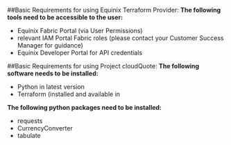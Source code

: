 ##Basic Requirements for using Equinix Terraform Provider:
**The following tools need to be accessible to the user:**
- Equinix Fabric Portal (via User Permissions)
- relevant IAM Portal Fabric roles (please contact your Customer Success Manager for guidance)
- Equinix Developer Portal for API credentials

##Basic Requirements for using Project cloudQuote:
**The following software needs to be installed:**
- Python in latest version
- Terraform (installed and available in <path>

**The following python packages need to be installed:**
- requests
- CurrencyConverter
- tabulate


